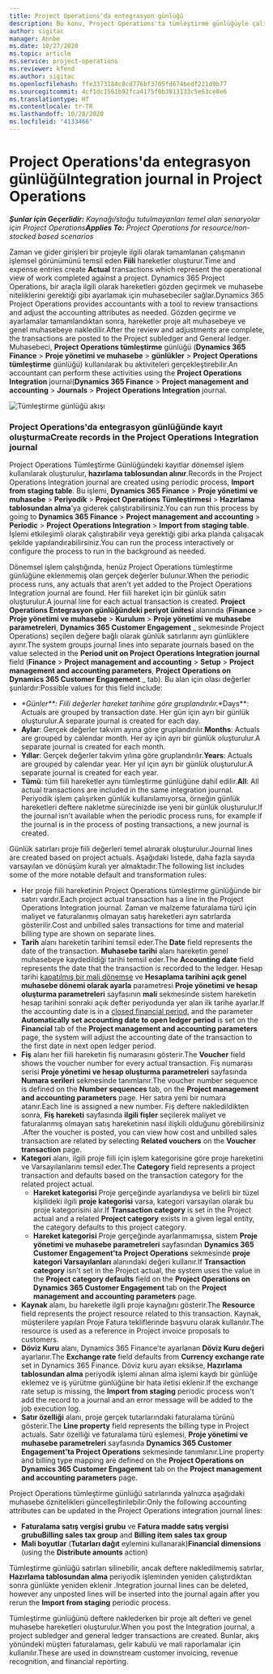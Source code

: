```yaml
---
title: Project Operations'da entegrasyon günlüğü
description: Bu konu, Project Operations'ta tümleştirme günlüğüyle çalışma hakkında bilgi sağlar.
author: sigitac
manager: Annbe
ms.date: 10/27/2020
ms.topic: article
ms.service: project-operations
ms.reviewer: kfend
ms.author: sigitac
ms.openlocfilehash: ffe3373184c8cd776bf3705fd674bedf221d9b77
ms.sourcegitcommit: 4cf1dc1561b92fca4175f0b3813133c5e63ce8e6
ms.translationtype: HT
ms.contentlocale: tr-TR
ms.lasthandoff: 10/28/2020
ms.locfileid: "4133466"
---
```

# <a name="integration-journal-in-project-operations"></a><span data-ttu-id="570ad-103">Project Operations'da entegrasyon günlüğü</span><span class="sxs-lookup"><span data-stu-id="570ad-103">Integration journal in Project Operations</span></span>

<span data-ttu-id="570ad-104">_**Şunlar için Geçerlidir:** Kaynağı/stoğu tutulmayanları temel alan senaryolar için Project Operations_</span><span class="sxs-lookup"><span data-stu-id="570ad-104">_**Applies To:** Project Operations for resource/non-stocked based scenarios_</span></span>

<span data-ttu-id="570ad-105">Zaman ve gider girişleri bir projeyle ilgili olarak tamamlanan çalışmanın işlemsel görünümünü temsil eden **Fiili** hareketler oluşturur.</span><span class="sxs-lookup"><span data-stu-id="570ad-105">Time and expense entries create **Actual** transactions which represent the operational view of work completed against a project.</span></span> <span data-ttu-id="570ad-106">Dynamics 365 Project Operations, bir araçla ilgili olarak hareketleri gözden geçirmek ve muhasebe niteliklerini gerektiği gibi ayarlamak için muhasebeciler sağlar.</span><span class="sxs-lookup"><span data-stu-id="570ad-106">Dynamics 365 Project Operations provides accountants with a tool to review transactions and adjust the accounting attributes as needed.</span></span> <span data-ttu-id="570ad-107">Gözden geçirme ve ayarlamalar tamamlandıktan sonra, hareketler proje alt muhasebeye ve genel muhasebeye nakledilir.</span><span class="sxs-lookup"><span data-stu-id="570ad-107">After the review and adjustments are complete, the transactions are posted to the Project subledger and General ledger.</span></span> <span data-ttu-id="570ad-108">Muhasebeci, **Project Operations tümleştirme** günlüğü (**Dynamics 365 Finance** > **Proje yönetimi ve muhasebe** > **günlükler** > **Project Operations tümleştirme** günlüğü) kullanılarak bu aktiviteleri gerçekleştirebilir.</span><span class="sxs-lookup"><span data-stu-id="570ad-108">An accountant can perform these activities using the **Project Operations Integration** journal(**Dynamics 365 Finance** > **Project management and accounting** > **Journals** > **Project Operations Integration** journal.</span></span>

![Tümleştirme günlüğü akışı](./media/IntegrationJournal.png)

### <a name="create-records-in-the-project-operations-integration-journal"></a><span data-ttu-id="570ad-110">Project Operations'da entegrasyon günlüğünde kayıt oluşturma</span><span class="sxs-lookup"><span data-stu-id="570ad-110">Create records in the Project Operations Integration journal</span></span>

<span data-ttu-id="570ad-111">Project Operations Tümleştirme Günlüğündeki kayıtlar dönemsel işlem kullanılarak oluşturulur, **hazırlama tablosundan alınır**.</span><span class="sxs-lookup"><span data-stu-id="570ad-111">Records in the Project Operations Integration journal are created using periodic process, **Import from staging table**.</span></span> <span data-ttu-id="570ad-112">Bu işlemi, **Dynamics 365 Finance** > **Proje yönetimi ve muhasebe** > **Periyodik** > **Project Operations Tümleştirmesi** > **Hazırlama tablosundan alma**'ya giderek çalıştırabilirsiniz.</span><span class="sxs-lookup"><span data-stu-id="570ad-112">You can run this process by going to **Dynamics 365 Finance** > **Project management and accounting** > **Periodic** > **Project Operations Integration** > **Import from staging table**.</span></span> <span data-ttu-id="570ad-113">İşlemi etkileşimli olarak çalıştırabilir veya gerektiği gibi arka planda çalışacak şekilde yapılandırabilirsiniz.</span><span class="sxs-lookup"><span data-stu-id="570ad-113">You can run the process interactively or configure the process to run in the background as needed.</span></span>

<span data-ttu-id="570ad-114">Dönemsel işlem çalıştığında, henüz Project Operations tümleştirme günlüğüne eklenmemiş olan gerçek değerler bulunur.</span><span class="sxs-lookup"><span data-stu-id="570ad-114">When the periodic process runs, any actuals that aren't yet added to the Project Operations Integration journal are found.</span></span> <span data-ttu-id="570ad-115">Her fiili hareket için bir günlük satırı oluşturulur.</span><span class="sxs-lookup"><span data-stu-id="570ad-115">A journal line for each actual transaction is created.</span></span>
<span data-ttu-id="570ad-116">**Project Operations Entegrasyon günlüğündeki periyot ünitesi** alanında (**Finance** > **Proje yönetimi ve muhasebe** > **Kurulum** > **Proje yönetimi ve muhasebe parametreleri**, **Dynamics 365 Customer Engagement** _ sekmesinde Project Operations) seçilen değere bağlı olarak günlük satırlarını ayrı günlüklere ayırır.</span><span class="sxs-lookup"><span data-stu-id="570ad-116">The system groups journal lines into separate journals based on the value selected in the **Period unit on Project Operations Integration journal** field (**Finance** > **Project management and accounting** > **Setup** > **Project management and accounting parameters**, **Project Operations on Dynamics 365 Customer Engagement** _ tab).</span></span> <span data-ttu-id="570ad-117">Bu alan için olası değerler şunlardır:</span><span class="sxs-lookup"><span data-stu-id="570ad-117">Possible values for this field include:</span></span>

  - <span data-ttu-id="570ad-118">_\*Günler\*\*: Fiili değerler hareket tarihine göre gruplandırılır.</span><span class="sxs-lookup"><span data-stu-id="570ad-118">_\*Days\*\*: Actuals are grouped by transaction date.</span></span> <span data-ttu-id="570ad-119">Her gün için ayrı bir günlük oluşturulur.</span><span class="sxs-lookup"><span data-stu-id="570ad-119">A separate journal is created for each day.</span></span>
  - <span data-ttu-id="570ad-120">**Aylar**: Gerçek değerler takvim ayına göre gruplandırılır.</span><span class="sxs-lookup"><span data-stu-id="570ad-120">**Months**: Actuals are grouped by calendar month.</span></span> <span data-ttu-id="570ad-121">Her ay için ayrı bir günlük oluşturulur.</span><span class="sxs-lookup"><span data-stu-id="570ad-121">A separate journal is created for each month.</span></span>
  - <span data-ttu-id="570ad-122">**Yıllar**: Gerçek değerler takvim yılına göre gruplandırılır.</span><span class="sxs-lookup"><span data-stu-id="570ad-122">**Years**: Actuals are grouped by calendar year.</span></span> <span data-ttu-id="570ad-123">Her yıl için ayrı bir günlük oluşturulur.</span><span class="sxs-lookup"><span data-stu-id="570ad-123">A separate journal is created for each year.</span></span>
  - <span data-ttu-id="570ad-124">**Tümü**: tüm fiili hareketler aynı tümleştirme günlüğüne dahil edilir.</span><span class="sxs-lookup"><span data-stu-id="570ad-124">**All**: All actual transactions are included in the same integration journal.</span></span> <span data-ttu-id="570ad-125">Periyodik işlem çalışırken günlük kullanılamıyorsa, örneğin günlük hareketleri deftere nakletme sürecinizde ise yeni bir günlük oluşturulur.</span><span class="sxs-lookup"><span data-stu-id="570ad-125">If the journal isn't available when the periodic process runs, for example if the journal is in the process of posting transactions, a new journal is created.</span></span>

<span data-ttu-id="570ad-126">Günlük satırları proje fiili değerleri temel alınarak oluşturulur.</span><span class="sxs-lookup"><span data-stu-id="570ad-126">Journal lines are created based on project actuals.</span></span> <span data-ttu-id="570ad-127">Aşağıdaki listede, daha fazla sayıda varsayılan ve dönüşüm kuralı yer almaktadır:</span><span class="sxs-lookup"><span data-stu-id="570ad-127">The following list includes some of the more notable default and transformation rules:</span></span>

  - <span data-ttu-id="570ad-128">Her proje fiili hareketinin Project Operations tümleştirme günlüğünde bir satırı vardır.</span><span class="sxs-lookup"><span data-stu-id="570ad-128">Each project actual transaction has a line in the Project Operations Integration journal.</span></span> <span data-ttu-id="570ad-129">Zaman ve malzeme faturalama türü için maliyet ve faturalanmış olmayan satış hareketleri ayrı satırlarda gösterilir.</span><span class="sxs-lookup"><span data-stu-id="570ad-129">Cost and unbilled sales transactions for time and material billing type are shown on separate lines.</span></span>
  - <span data-ttu-id="570ad-130">**Tarih** alanı hareketin tarihini temsil eder.</span><span class="sxs-lookup"><span data-stu-id="570ad-130">The **Date** field represents the date of the transaction.</span></span> <span data-ttu-id="570ad-131">**Muhasebe tarihi** alanı hareketin genel muhasebeye kaydedildiği tarihi temsil eder.</span><span class="sxs-lookup"><span data-stu-id="570ad-131">The **Accounting date** field represents the date that the transaction is recorded to the ledger.</span></span> <span data-ttu-id="570ad-132">Hesap tarihi [kapatılmış bir mali dönemse](https://docs.microsoft.com/dynamics365/finance/general-ledger/close-general-ledger-at-period-end) ve **Hesaplama tarihini açık genel muhasebe dönemi olarak ayarla** parametresi **Proje yönetimi ve hesap oluşturma parametreleri** sayfasının **mali** sekmesinde sistem hareketin hesap tarihini sonraki açık defter periyodunda yer alan ilk tarihe ayarlar.</span><span class="sxs-lookup"><span data-stu-id="570ad-132">If the accounting date is in a [closed financial period](https://docs.microsoft.com/dynamics365/finance/general-ledger/close-general-ledger-at-period-end), and the parameter **Automatically set accounting date to open ledger period** is set on the **Financial** tab of the **Project management and accounting parameters** page, the system will adjust the accounting date of the transaction to the first date in next open ledger period.</span></span>
  - <span data-ttu-id="570ad-133">**Fiş** alanı her fiili hareketin fiş numarasını gösterir.</span><span class="sxs-lookup"><span data-stu-id="570ad-133">The **Voucher** field shows the voucher number for every actual transaction.</span></span> <span data-ttu-id="570ad-134">Fiş numarası serisi **Proje yönetimi ve hesap oluşturma parametreleri** sayfasında **Numara serileri** sekmesinde tanımlanır.</span><span class="sxs-lookup"><span data-stu-id="570ad-134">The voucher number sequence is defined on the **Number sequences** tab, on the **Project management and accounting parameters** page.</span></span> <span data-ttu-id="570ad-135">Her satıra yeni bir numara atanır.</span><span class="sxs-lookup"><span data-stu-id="570ad-135">Each line is assigned a new number.</span></span> <span data-ttu-id="570ad-136">Fiş deftere nakledildikten sonra, **Fiş hareketi** sayfasında **ilgili fişler** seçilerek maliyet ve faturalanmış olmayan satış hareketinin nasıl ilişkili olduğunu görebilirsiniz .</span><span class="sxs-lookup"><span data-stu-id="570ad-136">After the voucher is posted, you can view how cost and unbilled sales transaction are related by selecting **Related vouchers** on the **Voucher transaction** page.</span></span>
  - <span data-ttu-id="570ad-137">**Kategori** alanı, ilgili proje fiili için işlem kategorisine göre proje hareketini ve Varsayılanlarını temsil eder.</span><span class="sxs-lookup"><span data-stu-id="570ad-137">The **Category** field represents a project transaction and defaults based on the transaction category for the related project actual.</span></span>
    - <span data-ttu-id="570ad-138">**Hareket kategorisi** Proje gerçeğinde ayarlandıysa ve belirli bir tüzel kişilideki ilgili **proje kategorisi** varsa, kategori varsayılan olarak bu proje kategorisini alır.</span><span class="sxs-lookup"><span data-stu-id="570ad-138">If **Transaction category** is set in the Project actual and a related **Project category** exists in a given legal entity, the category defaults to this project category.</span></span>
    - <span data-ttu-id="570ad-139">**Hareket kategorisi** Proje gerçeğinde ayarlanmamışsa, sistem **Proje yönetimi ve muhasebe parametreleri** sayfasından **Dynamics 365 Customer Engagement'ta Project Operations** sekmesinde **proje kategori Varsayılanları** alanındaki değeri kullanır.</span><span class="sxs-lookup"><span data-stu-id="570ad-139">If **Transaction category** isn't set in the Project actual, the system uses the value in the **Project category defaults** field on the **Project Operations on Dynamics 365 Customer Engagement** tab on the **Project management and accounting parameters** page.</span></span>
  - <span data-ttu-id="570ad-140">**Kaynak** alanı, bu hareketle ilgili proje kaynağını gösterir.</span><span class="sxs-lookup"><span data-stu-id="570ad-140">The **Resource** field represents the project resource related to this transaction.</span></span> <span data-ttu-id="570ad-141">Kaynak, müşterilere yapılan Proje Fatura tekliflerinde başvuru olarak kullanılır.</span><span class="sxs-lookup"><span data-stu-id="570ad-141">The resource is used as a reference in Project invoice proposals to customers.</span></span>
  - <span data-ttu-id="570ad-142">**Döviz Kuru** alanı, Dynamics 365 Finance'te ayarlanan **Döviz Kuru değeri** ayarlanır.</span><span class="sxs-lookup"><span data-stu-id="570ad-142">The **Exchange rate** field defaults from **Currency exchange rate** set in Dynamics 365 Finance.</span></span> <span data-ttu-id="570ad-143">Döviz kuru ayarı eksikse, **Hazırlama tablosundan alma** periyodik işlemi alınan alma işlemi kaydı bir günlüğe eklemez ve iş yürütme günlüğüne bir hata iletisi eklenir.</span><span class="sxs-lookup"><span data-stu-id="570ad-143">If the exchange rate setup is missing, the **Import from staging** periodic process won't add the record to a journal and an error message will be added to the job execution log.</span></span>
  - <span data-ttu-id="570ad-144">**Satır özelliği** alanı, proje gerçek tutarlarındaki faturalama türünü gösterir.</span><span class="sxs-lookup"><span data-stu-id="570ad-144">The **Line property** field represents the billing type in Project actuals.</span></span> <span data-ttu-id="570ad-145">Satır özelliği ve faturalama türü eşlemesi, **Proje yönetimi ve muhasebe parametreleri** sayfasında **Dynamics 365 Customer Engagement'ta Project Operations** sekmesinde tanımlanır.</span><span class="sxs-lookup"><span data-stu-id="570ad-145">Line property and billing type mapping are defined on the **Project Operations on Dynamics 365 Customer Engagement** tab on the **Project management and accounting parameters** page.</span></span>

<span data-ttu-id="570ad-146">Project Operations tümleştirme günlüğü satırlarında yalnızca aşağıdaki muhasebe öznitelikleri güncelleştirilebilir:</span><span class="sxs-lookup"><span data-stu-id="570ad-146">Only the following accounting attributes can be updated in the Project Operations integration journal lines:</span></span>

- <span data-ttu-id="570ad-147">**Faturalama satış vergisi grubu** ve **Fatura madde satış vergisi grubu**</span><span class="sxs-lookup"><span data-stu-id="570ad-147">**Billing sales tax group** and **Billing item sales tax group**</span></span>
- <span data-ttu-id="570ad-148">**Mali boyutlar** (**Tutarları dağıt** eylemini kullanarak)</span><span class="sxs-lookup"><span data-stu-id="570ad-148">**Financial dimensions** (using the **Distribute amounts** action)</span></span>

<span data-ttu-id="570ad-149">Tümleştirme günlüğü satırları silinebilir, ancak deftere nakledilmemiş satırlar, **Hazırlama tablosundan alma** periyodik işleminden yeniden çalıştırdıktan sonra günlükte yeniden eklenir .</span><span class="sxs-lookup"><span data-stu-id="570ad-149">Integration journal lines can be deleted, however any unposted lines will be inserted into the journal again after you rerun the **Import from staging** periodic process.</span></span>

<span data-ttu-id="570ad-150">Tümleştirme günlüğünü deftere naklederken bir proje alt defteri ve genel muhasebe hareketleri oluşturulur.</span><span class="sxs-lookup"><span data-stu-id="570ad-150">When you post the Integration journal, a project subledger and general ledger transactions are created.</span></span> <span data-ttu-id="570ad-151">Bunlar, akış yönündeki müşteri faturalaması, gelir kabulü ve mali raporlamalar için kullanılır.</span><span class="sxs-lookup"><span data-stu-id="570ad-151">These are used in downstream customer invoicing, revenue recognition, and financial reporting.</span></span>
